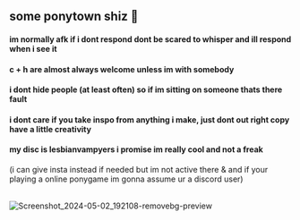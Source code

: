 ## some ponytown shiz 🙉 
#### im normally afk if i dont respond dont be scared to whisper and ill respond when i see it
#### c + h are almost always welcome unless im with somebody 
#### i dont hide people (at least often) so if im sitting on someone thats there fault
#### i dont care if you take inspo from anything i make, just dont out right copy have a little creativity 
#### my disc is lesbianvampyers i promise im really cool and not a freak 
(i can give insta instead if needed but im not active there & and if your playing a online ponygame im gonna assume ur a discord user) 

⠀⠀⠀⠀⠀⠀⠀⠀⠀⠀⠀⠀⠀⠀⠀⠀⠀⠀⠀⠀⠀⠀⠀⠀⠀⠀![Screenshot_2024-05-02_192108-removebg-preview](https://github.com/cherryscented/cherryscented/assets/164149389/ffe7af45-6027-465e-b0cd-d21f2919c74d)


<!--
**cherryscented/cherryscented** is a ✨ _special_ ✨ repository because its `README.md` (this file) appears on your GitHub profile.

Here are some ideas to get you started:

- 🔭 I’m currently working on ...
- 🌱 I’m currently learning ...
- 👯 I’m looking to collaborate on ...
- 🤔 I’m looking for help with ...
- 💬 Ask me about ...
- 📫 How to reach me: ...
- 😄 Pronouns: ...
- ⚡ Fun fact: ...
-->

